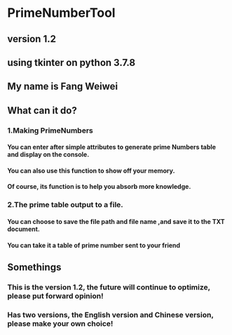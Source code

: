 # PrimeNumberTool
## version 1.2
## using tkinter on python 3.7.8
## My name is Fang Weiwei
## What can it do?
### 1.Making PrimeNumbers
#### You can enter after simple attributes to generate prime Numbers table and display on the console.
#### You can also use this function to show off your memory.
#### Of course, its function is to help you absorb more knowledge.
### 2.The prime table output to a file.
#### You can choose to save the file path and file name ,and save it to the TXT document.
#### You can take it a table of prime number sent to your friend
## Somethings
### This is the version 1.2, the future will continue to optimize, please put forward opinion!
### Has two versions, the English version and Chinese version, please make your own choice!
